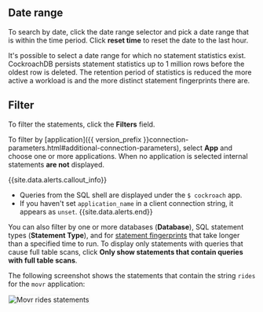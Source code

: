 ## Date range

To search by date, click the date range selector and pick a date range that is within the time period. Click **reset time** to reset the date to the last hour.

It's possible to select a date range for which no statement statistics exist. CockroachDB persists statement statistics up to 1 million rows before the oldest row is deleted. The retention period of statistics is reduced the more active a workload is and the more distinct statement fingerprints there are.

## Filter

To filter the statements, click the **Filters** field.

To filter by [application]({{ version_prefix }}connection-parameters.html#additional-connection-parameters), select **App** and choose one or more applications. When no application is selected internal statements **are not** displayed.

{{site.data.alerts.callout_info}}
- Queries from the SQL shell are displayed under the `$ cockroach` app.
- If you haven't set `application_name` in a client connection string, it appears as `unset`.
{{site.data.alerts.end}}

You can also filter by one or more databases (**Database**), SQL statement types (**Statement Type**), and for [statement fingerprints](#sql-statement-fingerprints) that take longer than a specified time to run. To display only statements with queries that cause full table scans, click **Only show statements that contain queries with full table scans**.

The following screenshot shows the statements that contain the string `rides` for the `movr` application:

<img src="{{ 'images/v21.2/movr-statements-rides.png' | relative_url }}" alt="Movr rides statements" style="border:1px solid #eee;max-width:80%" />
